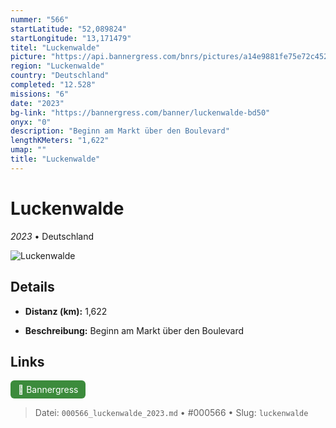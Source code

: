 ```yaml
---
nummer: "566"
startLatitude: "52,089824"
startLongitude: "13,171479"
titel: "Luckenwalde"
picture: "https://api.bannergress.com/bnrs/pictures/a14e9881fe75e72c4525b1cd6bed63a8"
region: "Luckenwalde"
country: "Deutschland"
completed: "12.528"
missions: "6"
date: "2023"
bg-link: "https://bannergress.com/banner/luckenwalde-bd50"
onyx: "0"
description: "Beginn am Markt über den Boulevard"
lengthKMeters: "1,622"
umap: ""
title: "Luckenwalde"
---
```

# Luckenwalde

*2023* • Deutschland

![Luckenwalde](https://api.bannergress.com/bnrs/pictures/a14e9881fe75e72c4525b1cd6bed63a8)

## Details
- **Distanz (km):** 1,622



- **Beschreibung:** Beginn am Markt über den Boulevard


## Links
<div style="margin-top: 0.5em;">
<a href="https://bannergress.com/banner/luckenwalde-bd50" target="_blank" style="display:inline-block;margin-right:8px;padding:6px 12px;background-color:#3c8b3c;color:white;text-decoration:none;border-radius:6px;">🔗 Bannergress</a>

</div>


> Datei: `000566_luckenwalde_2023.md` • #000566 • Slug: `luckenwalde`
